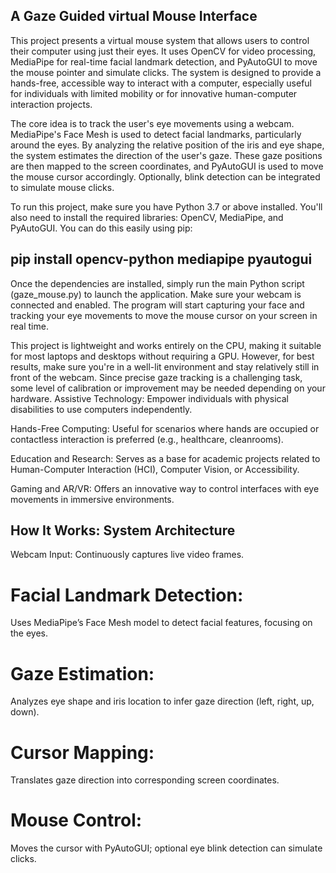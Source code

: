 ## A Gaze Guided virtual Mouse Interface
This project presents a virtual mouse system that allows users to control their computer using just their eyes. It uses OpenCV for video processing, MediaPipe for real-time facial landmark detection, and PyAutoGUI to move the mouse pointer and simulate clicks. The system is designed to provide a hands-free, accessible way to interact with a computer, especially useful for individuals with limited mobility or for innovative human-computer interaction projects.

The core idea is to track the user's eye movements using a webcam. MediaPipe's Face Mesh is used to detect facial landmarks, particularly around the eyes. By analyzing the relative position of the iris and eye shape, the system estimates the direction of the user's gaze. These gaze positions are then mapped to the screen coordinates, and PyAutoGUI is used to move the mouse cursor accordingly. Optionally, blink detection can be integrated to simulate mouse clicks.

To run this project, make sure you have Python 3.7 or above installed. You'll also need to install the required libraries: OpenCV, MediaPipe, and PyAutoGUI. You can do this easily using pip:

## pip install opencv-python mediapipe pyautogui

Once the dependencies are installed, simply run the main Python script (gaze_mouse.py) to launch the application. Make sure your webcam is connected and enabled. The program will start capturing your face and tracking your eye movements to move the mouse cursor on your screen in real time.

This project is lightweight and works entirely on the CPU, making it suitable for most laptops and desktops without requiring a GPU. However, for best results, make sure you're in a well-lit environment and stay relatively still in front of the webcam. Since precise gaze tracking is a challenging task, some level of calibration or improvement may be needed depending on your hardware.
Assistive Technology: Empower individuals with physical disabilities to use computers independently.

Hands-Free Computing: Useful for scenarios where hands are occupied or contactless interaction is preferred (e.g., healthcare, cleanrooms).

Education and Research: Serves as a base for academic projects related to Human-Computer Interaction (HCI), Computer Vision, or Accessibility.

Gaming and AR/VR: Offers an innovative way to control interfaces with eye movements in immersive environments.
## How It Works: System Architecture
Webcam Input: Continuously captures live video frames.

# Facial Landmark Detection: 
Uses MediaPipe’s Face Mesh model to detect facial features, focusing on the eyes.

 # Gaze Estimation:
  Analyzes eye shape and iris location to infer gaze direction (left, right, up, down).

#  Cursor Mapping: 
Translates gaze direction into corresponding screen coordinates.

# Mouse Control: 
Moves the cursor with PyAutoGUI; optional eye blink detection can simulate clicks.

